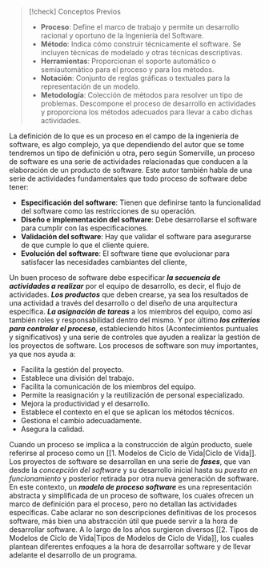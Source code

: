 >[!check] Conceptos Previos
>- **Proceso**: Define el marco de trabajo y permite un desarrollo racional y oportuno de la Ingeniería del Software.
>- **Método**: Indica cómo construir técnicamente el software. Se incluyen técnicas de modelado y otras técnicas descriptivas.
>- **Herramientas**: Proporcionan el soporte automático o semiautomático para el proceso y para los métodos.
>- **Notación**: Conjunto de reglas gráficas o textuales para la representación de un modelo.
>- **Metodología**: Colección de métodos para resolver un tipo de problemas. Descompone el proceso de desarrollo en actividades y proporciona los métodos adecuados para llevar a cabo dichas actividades.

La definición de lo que es un proceso en el campo de la ingeniería de software, es algo complejo, ya que dependiendo del autor que se tome tendremos un tipo de definición u otra, pero según Somerville, un proceso de software es una serie de actividades relacionadas que conducen a la elaboración de un producto de software. Este autor también habla de una serie de actividades fundamentales que todo proceso de software debe tener:

- **Especificación del software**: Tienen que definirse tanto la funcionalidad del software como las restricciones de su operación.
- **Diseño e implementación del software**: Debe desarrollarse el software para cumplir con las especificaciones.
- **Validación del software**: Hay que validar el software para asegurarse de que cumple lo que el cliente quiere.
- **Evolución del software**: El software tiene que evolucionar para satisfacer las necesidades cambiantes del cliente,

Un buen proceso de software debe especificar ***la secuencia de actividades a realizar*** por el equipo de desarrollo, es decir, el flujo de actividades. ***Los productos*** que deben crearse, ya sea los resultados de una actividad a través del desarrollo o del diseño de una arquitectura específica. ***La asignación de tareas*** a los miembros del equipo, como así también roles y responsabilidad dentro del mismo. Y por último ***los criterios para controlar el proceso***, estableciendo hitos (Acontecimientos puntuales y significativos) y una serie de controles que ayuden a realizar la gestión de los proyectos de software. Los procesos de software son muy importantes, ya que nos ayuda a:

- Facilita la gestión del proyecto.
- Establece una división del trabajo.
- Facilita la comunicación de los miembros del equipo.
- Permite la reasignación y la reutilización de personal especializado.
- Mejora la productividad y el desarrollo.
- Establece el contexto en el que se aplican los métodos técnicos.
- Gestiona el cambio adecuadamente.
- Asegura la calidad.

Cuando un proceso se implica a la construcción de algún producto, suele referirse al proceso como un [[1. Modelos de Ciclo de Vida|Ciclo de Vida]]. Los proyectos de software se desarrollan en una serie de ***fases***, que van desde la *concepción del software* y su desarrollo inicial hasta su *puesta en funcionamiento* y posterior retirada por otra nueva generación de software.
En este contexto, un ***modelo de proceso software*** es una representación abstracta y simplificada de un proceso de software, los cuales ofrecen un marco de definición para el proceso, pero no detallan las actividades específicas. Cabe aclarar no son descripciones definitivas de los procesos software, más bien una abstracción útil que puede servir a la hora de desarrollar software.
A lo largo de los años surgieron diversos [[2. Tipos de Modelos de Ciclo de Vida|Tipos de Modelos de Ciclo de Vida]], los cuales plantean diferentes enfoques a la hora de desarrollar software y de llevar adelante el desarrollo de un programa.